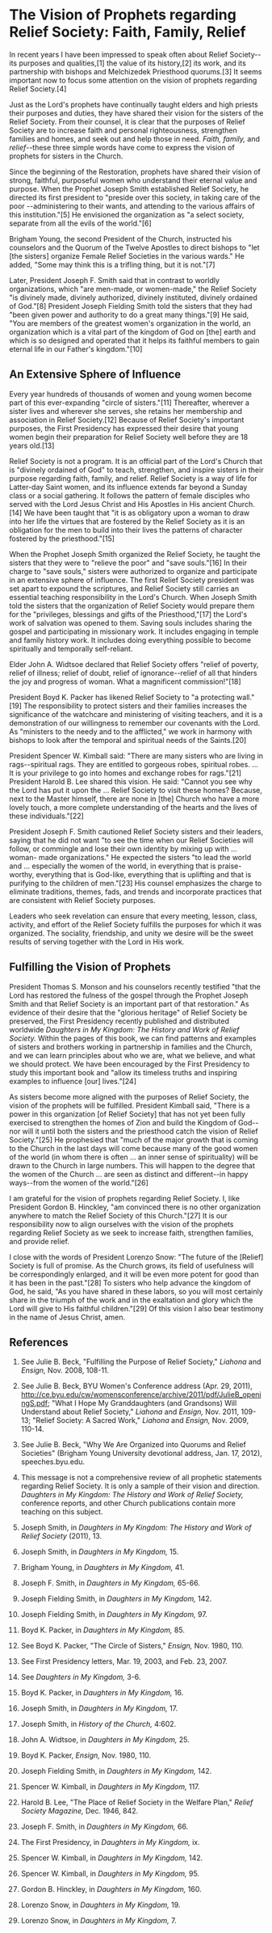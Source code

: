 # The Vision of Prophets regarding Relief Society: Faith, Family, Relief

In recent years I have been impressed to speak often about Relief Society--its
purposes and qualities,[1] the value of its history,[2] its work, and its
partnership with bishops and Melchizedek Priesthood quorums.[3] It seems
important now to focus some attention on the vision of prophets regarding
Relief Society.[4]

Just as the Lord's prophets have continually taught elders and high priests
their purposes and duties, they have shared their vision for the sisters of
the Relief Society. From their counsel, it is clear that the purposes of
Relief Society are to increase faith and personal righteousness, strengthen
families and homes, and seek out and help those in need. _Faith, family,_ and
_relief_--these three simple words have come to express the vision of prophets
for sisters in the Church.

Since the beginning of the Restoration, prophets have shared their vision of
strong, faithful, purposeful women who understand their eternal value and
purpose. When the Prophet Joseph Smith established Relief Society, he directed
its first president to "preside over this society, in taking care of the poor
--administering to their wants, and attending to the various affairs of this
institution."[5] He envisioned the organization as "a select society, separate
from all the evils of the world."[6]

Brigham Young, the second President of the Church, instructed his counselors
and the Quorum of the Twelve Apostles to direct bishops to "let [the sisters]
organize Female Relief Societies in the various wards." He added, "Some may
think this is a trifling thing, but it is not."[7]

Later, President Joseph F. Smith said that in contrast to worldly
organizations, which "are men-made, or women-made," the Relief Society "is
divinely made, divinely authorized, divinely instituted, divinely ordained of
God."[8] President Joseph Fielding Smith told the sisters that they had "been
given power and authority to do a great many things."[9] He said, "You are
members of the greatest women's organization in the world, an organization
which is a vital part of the kingdom of God on [the] earth and which is so
designed and operated that it helps its faithful members to gain eternal life
in our Father's kingdom."[10]

## An Extensive Sphere of Influence

Every year hundreds of thousands of women and young women become part of this
ever-expanding "circle of sisters."[11] Thereafter, wherever a sister lives
and wherever she serves, she retains her membership and association in Relief
Society.[12] Because of Relief Society's important purposes, the First
Presidency has expressed their desire that young women begin their preparation
for Relief Society well before they are 18 years old.[13]

Relief Society is not a program. It is an official part of the Lord's Church
that is "divinely ordained of God" to teach, strengthen, and inspire sisters
in their purpose regarding faith, family, and relief. Relief Society is a way
of life for Latter-day Saint women, and its influence extends far beyond a
Sunday class or a social gathering. It follows the pattern of female disciples
who served with the Lord Jesus Christ and His Apostles in His ancient
Church.[14] We have been taught that "it is as obligatory upon a woman to draw
into her life the virtues that are fostered by the Relief Society as it is an
obligation for the men to build into their lives the patterns of character
fostered by the priesthood."[15]

When the Prophet Joseph Smith organized the Relief Society, he taught the
sisters that they were to "relieve the poor" and "save souls."[16] In their
charge to "save souls," sisters were authorized to organize and participate in
an extensive sphere of influence. The first Relief Society president was set
apart to expound the scriptures, and Relief Society still carries an essential
teaching responsibility in the Lord's Church. When Joseph Smith told the
sisters that the organization of Relief Society would prepare them for the
"privileges, blessings and gifts of the Priesthood,"[17] the Lord's work of
salvation was opened to them. Saving souls includes sharing the gospel and
participating in missionary work. It includes engaging in temple and family
history work. It includes doing everything possible to become spiritually and
temporally self-reliant.

Elder John A. Widtsoe declared that Relief Society offers "relief of poverty,
relief of illness; relief of doubt, relief of ignorance--relief of all that
hinders the joy and progress of woman. What a magnificent commission!"[18]

President Boyd K. Packer has likened Relief Society to "a protecting
wall."[19] The responsibility to protect sisters and their families increases
the significance of the watchcare and ministering of visiting teachers, and it
is a demonstration of our willingness to remember our covenants with the Lord.
As "ministers to the needy and to the afflicted," we work in harmony with
bishops to look after the temporal and spiritual needs of the Saints.[20]

President Spencer W. Kimball said: "There are many sisters who are living in
rags--spiritual rags. They are entitled to gorgeous robes, spiritual robes. ...
It is your privilege to go into homes and exchange robes for rags."[21]
President Harold B. Lee shared this vision. He said: "Cannot you see why the
Lord has put it upon the ... Relief Society to visit these homes? Because, next
to the Master himself, there are none in [the] Church who have a more lovely
touch, a more complete understanding of the hearts and the lives of these
individuals."[22]

President Joseph F. Smith cautioned Relief Society sisters and their leaders,
saying that he did not want "to see the time when our Relief Societies will
follow, or commingle and lose their own identity by mixing up with ... woman-
made organizations." He expected the sisters "to lead the world and ...
especially the women of the world, in everything that is praise-worthy,
everything that is God-like, everything that is uplifting and that is
purifying to the children of men."[23] His counsel emphasizes the charge to
eliminate traditions, themes, fads, and trends and incorporate practices that
are consistent with Relief Society purposes.

Leaders who seek revelation can ensure that every meeting, lesson, class,
activity, and effort of the Relief Society fulfills the purposes for which it
was organized. The sociality, friendship, and unity we desire will be the
sweet results of serving together with the Lord in His work.

## Fulfilling the Vision of Prophets

President Thomas S. Monson and his counselors recently testified "that the
Lord has restored the fulness of the gospel through the Prophet Joseph Smith
and that Relief Society is an important part of that restoration." As evidence
of their desire that the "glorious heritage" of Relief Society be preserved,
the First Presidency recently published and distributed worldwide _Daughters
in My Kingdom: The History and Work of Relief Society._ Within the pages of
this book, we can find patterns and examples of sisters and brothers working
in partnership in families and the Church, and we can learn principles about
who we are, what we believe, and what we should protect. We have been
encouraged by the First Presidency to study this important book and "allow its
timeless truths and inspiring examples to influence [our] lives."[24]

As sisters become more aligned with the purposes of Relief Society, the vision
of the prophets will be fulfilled. President Kimball said, "There is a power
in this organization [of Relief Society] that has not yet been fully exercised
to strengthen the homes of Zion and build the Kingdom of God--nor will it
until both the sisters and the priesthood catch the vision of Relief
Society."[25] He prophesied that "much of the major growth that is coming to
the Church in the last days will come because many of the good women of the
world (in whom there is often ... an inner sense of spirituality) will be drawn
to the Church in large numbers. This will happen to the degree that the women
of the Church ... are seen as distinct and different--in happy ways--from the
women of the world."[26]

I am grateful for the vision of prophets regarding Relief Society. I, like
President Gordon B. Hinckley, "am convinced there is no other organization
anywhere to match the Relief Society of this Church."[27] It is our
responsibility now to align ourselves with the vision of the prophets
regarding Relief Society as we seek to increase faith, strengthen families,
and provide relief.

I close with the words of President Lorenzo Snow: "The future of the [Relief]
Society is full of promise. As the Church grows, its field of usefulness will
be correspondingly enlarged, and it will be even more potent for good than it
has been in the past."[28] To sisters who help advance the kingdom of God, he
said, "As you have shared in these labors, so you will most certainly share in
the triumph of the work and in the exaltation and glory which the Lord will
give to His faithful children."[29] Of this vision I also bear testimony in
the name of Jesus Christ, amen.

## References

  1. See Julie B. Beck, "Fulfilling the Purpose of Relief Society," _Liahona_ and _Ensign,_ Nov. 2008, 108-11.

  2. See Julie B. Beck, BYU Women's Conference address (Apr. 29, 2011), http://ce.byu.edu/cw/womensconference/archive/2011/pdf/JulieB_openingS.pdf; "What I Hope My Granddaughters (and Grandsons) Will Understand about Relief Society," _Liahona_ and _Ensign,_ Nov. 2011, 109-13; "Relief Society: A Sacred Work," _Liahona_ and _Ensign,_ Nov. 2009, 110-14.

  3. See Julie B. Beck, "Why We Are Organized into Quorums and Relief Societies" (Brigham Young University devotional address, Jan. 17, 2012), speeches.byu.edu.

  4. This message is not a comprehensive review of all prophetic statements regarding Relief Society. It is only a sample of their vision and direction. _Daughters in My Kingdom: The History and Work of Relief Society,_ conference reports, and other Church publications contain more teaching on this subject.

  5. Joseph Smith, in _Daughters in My Kingdom: The History and Work of Relief Society_ (2011), 13.

  6. Joseph Smith, in _Daughters in My Kingdom,_ 15.

  7. Brigham Young, in _Daughters in My Kingdom,_ 41.

  8. Joseph F. Smith, in _Daughters in My Kingdom,_ 65-66.

  9. Joseph Fielding Smith, in _Daughters in My Kingdom,_ 142.

  10. Joseph Fielding Smith, in _Daughters in My Kingdom,_ 97.

  11. Boyd K. Packer, in _Daughters in My Kingdom,_ 85.

  12. See Boyd K. Packer, "The Circle of Sisters," _Ensign,_ Nov. 1980, 110.

  13. See First Presidency letters, Mar. 19, 2003, and Feb. 23, 2007.

  14. See _Daughters in My Kingdom,_ 3-6.

  15. Boyd K. Packer, in _Daughters in My Kingdom,_ 16.

  16. Joseph Smith, in _Daughters in My Kingdom,_ 17.

  17. Joseph Smith, in _History of the Church,_ 4:602.

  18. John A. Widtsoe, in _Daughters in My Kingdom,_ 25.

  19. Boyd K. Packer, _Ensign,_ Nov. 1980, 110.

  20. Joseph Fielding Smith, in _Daughters in My Kingdom,_ 142.

  21. Spencer W. Kimball, in _Daughters in My Kingdom,_ 117.

  22. Harold B. Lee, "The Place of Relief Society in the Welfare Plan," _Relief Society Magazine,_ Dec. 1946, 842.

  23. Joseph F. Smith, in _Daughters in My Kingdom,_ 66.

  24. The First Presidency, in _Daughters in My Kingdom,_ ix.

  25. Spencer W. Kimball, in _Daughters in My Kingdom,_ 142.

  26. Spencer W. Kimball, in _Daughters in My Kingdom,_ 95.

  27. Gordon B. Hinckley, in _Daughters in My Kingdom,_ 160.

  28. Lorenzo Snow, in _Daughters in My Kingdom,_ 19.

  29. Lorenzo Snow, in _Daughters in My Kingdom,_ 7.

